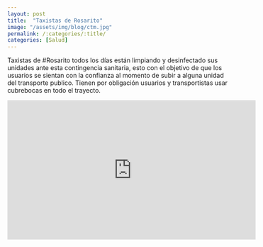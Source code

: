```yaml
---
layout: post
title:  "Taxistas de Rosarito"
image: "/assets/img/blog/ctm.jpg"
permalink: /:categories/:title/
categories: [Salud]
---
```


Taxistas de #Rosarito todos los días están limpiando y desinfectado sus unidades ante esta contingencia sanitaria, esto con el objetivo de que los usuarios se sientan con la confianza al momento de subir a alguna unidad del transporte publico.
Tienen por obligación usuarios y transportistas usar cubrebocas en todo el trayecto.

<div class="embed-responsive embed-responsive-16by9">

<iframe src="https://www.facebook.com/plugins/video.php?href=https%3A%2F%2Fwww.facebook.com%2FCNRDEPORTES%2Fvideos%2F2331582960278587%2F&show_text=0&width=560" width="560" height="315" style="border:none;overflow:hidden" scrolling="no" frameborder="0" allowTransparency="true" allowFullScreen="true"></iframe>



